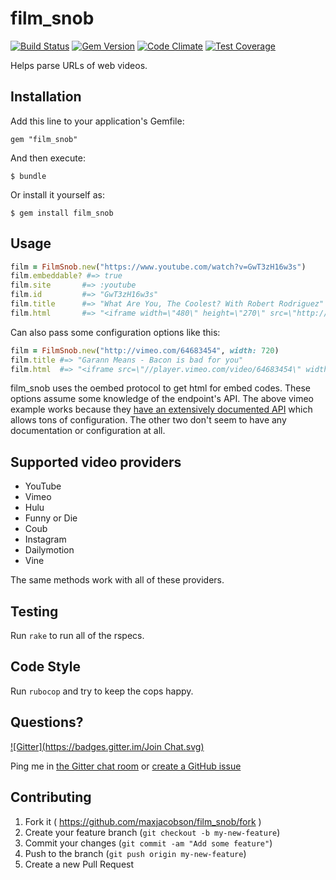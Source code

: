 # film_snob

[![Build Status](https://travis-ci.org/maxjacobson/film_snob.svg?branch=master)](https://travis-ci.org/maxjacobson/film_snob)
[![Gem Version](https://badge.fury.io/rb/film_snob.svg)](http://badge.fury.io/rb/film_snob)
[![Code Climate](https://codeclimate.com/github/maxjacobson/film_snob.png)](https://codeclimate.com/github/maxjacobson/film_snob)
[![Test Coverage](https://codeclimate.com/github/maxjacobson/film_snob/badges/coverage.svg)](https://codeclimate.com/github/maxjacobson/film_snob)

Helps parse URLs of web videos.

## Installation

Add this line to your application's Gemfile:

    gem "film_snob"

And then execute:

    $ bundle

Or install it yourself as:

    $ gem install film_snob

## Usage

```ruby
film = FilmSnob.new("https://www.youtube.com/watch?v=GwT3zH16w3s")
film.embeddable? #=> true
film.site       #=> :youtube
film.id         #=> "GwT3zH16w3s"
film.title      #=> "What Are You, The Coolest? With Robert Rodriguez"
film.html       #=> "<iframe width=\"480\" height=\"270\" src=\"http://www.youtube.com/embed/GwT3zH16w3s?feature=oembed\" frameborder=\"0\" allowfullscreen></iframe>"
```

Can also pass some configuration options like this:

```ruby
film = FilmSnob.new("http://vimeo.com/64683454", width: 720)
film.title #=> "Garann Means - Bacon is bad for you"
film.html  #=> "<iframe src=\"//player.vimeo.com/video/64683454\" width=\"720\" height=\"405\" frameborder=\"0\" title=\"Garann Means - Bacon is bad for you\" webkitallowfullscreen mozallowfullscreen allowfullscreen></iframe>"
```

film_snob uses the oembed protocol to get html for embed codes. These options assume some knowledge of the endpoint's API. The above vimeo example works because they [have an extensively documented API](http://developer.vimeo.com/apis/oembed) which allows tons of configuration. The other two don't seem to have any documentation or configuration at all.

## Supported video providers

* YouTube
* Vimeo
* Hulu
* Funny or Die
* Coub
* Instagram
* Dailymotion
* Vine

The same methods work with all of these providers.

## Testing

Run `rake` to run all of the rspecs.

## Code Style

Run `rubocop` and try to keep the cops happy.

## Questions?

[![Gitter](https://badges.gitter.im/Join Chat.svg)](https://gitter.im/maxjacobson/film_snob?utm_source=badge&utm_medium=badge&utm_campaign=pr-badge&utm_content=badge)

Ping me in [the Gitter chat room](https://gitter.im/maxjacobson/film_snob) or [create a GitHub issue](https://github.com/maxjacobson/film_snob/issues/new)

## Contributing

1. Fork it ( https://github.com/maxjacobson/film_snob/fork )
2. Create your feature branch (`git checkout -b my-new-feature`)
3. Commit your changes (`git commit -am "Add some feature"`)
4. Push to the branch (`git push origin my-new-feature`)
5. Create a new Pull Request

